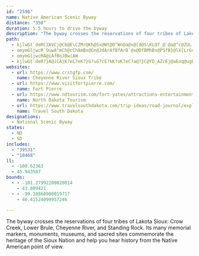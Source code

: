 ```yaml
---
id: "2596"
name: Native American Scenic Byway
distance: "350"
duration: 5.5 hours to drive the byway
description: "The byway crosses the reservations of four tribes of Lakota Sioux: Crow Creek, Lower Brule, Cheyenne River, and Standing Rock. Its many memorial markers, monuments, museums, and sacred sites commemorate the heritage of the Sioux Nation and help you hear history from the Native American point of view."
path:
  - kjlwGt`deRCZAVCj@Cb@E\CZMr@Kh@Sx@Wt@O^Wn@a@x@[d@S\KLOT_@`@a@^c@ZUL[Ta@Pg@Ne@LOBwx@FsYEyEDurGFqEJwEr@iE~A}DdC{AhA_BbB{BzC}AjCiWri@eEbHoD~EyEfFss@to@ubAb|@sFlEkbBl`AcCcCwCqBeC_AsA_@yCScaDDeMLmGf@aGdAqFjBoDzA_GbDkg@l\yKzG_D|AwDzA}GfBcFv@uIf@ssD?kOj@s}@lIaf@xEyQ~AiDN}DPoHJko@y@eFcAqDoAsBeAoBwAoDiD}@eAySyXsPgTmwA_lBoVs[uCgCqD_CmD}AcE_AaBOyBEm^CepHJm^?qBG_Fm@sEkAmDsAcCwA{EoD_B_B_EaF}AeCkFgGoBeBqBuAeE_CoDqAwCo@cEi@cCOmGFow@rIwDNgE?aHa@cIsAqD_Ak`Aq_@cG{AuC_@uCOsCBgFZoeA~OcHZ}DAcEQgD_@wDq@sGiBsDsAkj@wVqP}GeGuAoDe@aDSsFKqJAcsEQiWe@}SGc}BC}Gl@}DdAsDdByPnKiEjBmBd@iDZmBEwJuAsAEaBDaBTwAd@sFvC
  - omymGljwcR`OuwA^mCh@cChAmBx@Gn@JdArAfBfArB`@x@DfBMhBs@PSfB}@lX{LrGcFl@_@rBw@~Ae@`Fs@`]oGfJmBvIqCjIaDvBgAz@w@hC_D|RqWbBmBhFgFvCyBdu@kf@{@aDSgB?kBNgAb@yAjA_Btc@ae@`EeFhQqVxBkC|AuAlG{ExBqCfBmDbHiV|FoOr@aBXg@LQl@aAz@cAdB_BlCuBbAcAz@mAvGcOx@_DlBwO`@_Cp@{BnAqCrBsCpI_H`BmBhAmBvCuG|AyCxB_DbBgBtQ{O|AmBrAyBdBkEbA}D^yBXmCNsEUszDC}dCFypHYsIc@_HmTkbDIsAAgCFeDR{B|@gFdAeDrHoPfAkEb@wED_FOyD_Emp@C}CTeGx@{Fn@kClAmDdAsBr@kAhCyCpJ}HlAsAn@y@r@}Ar@uBZ_BTaBHqB@mq@LuB^_Cb@yAj@oAlAkBbBqAvK{EpC{AxB}Bx@gAlvBqpD|OwWhAgCj@sCPeBForAEyFSoC_BsIiB_Fy`@it@qAoDaAwFS{DFoxBYgFo@gE{FqWYyBEmCNqEbA{Dds@_kBrAsEvAgHh@uEnXasChAgJt@kEtHs_@nBsHhAyCxAmCrNkTjAwBfB{Dz@kC`AgD|^w}Al@iENcGMuJoBscAAmENaDV_D|@mEbBoFtc@ux@|BeChCsAfC_@jP_@lESjaBsMdBAlBV~@T|Ax@x@x@hAdBnAzCt@jEFdCGhCYlCk@lCqIzT_@~Ak@`EIdBDrCH`Bj@xD`G|RnA`Gb@lC^~DXrEDfGErDSfDe@dFg@dDkSreAc@`DYdDOfDE`FNzG^dFh@lDXlBxA`G|AfEnCjFzEhHtf@vs@fDdEhCpBlBz@hBj@t_AvPfEh@t@@tAElEmAhAq@bDuCzn@gl@bAsAlBmDd@qArBgHbAmBdAsAxBsBpQmLnCmB~CmCdKgMhV_b@|BiG|@mFn@_Gn@_D~B}FzA_CdBgBjBqAjF_B|Es@nBq@vAaAvEyEtRoTx@oAx@qBhHcVvAgElBoDzAkBfW}PrBwBbDcFvFkLlD{F~CmD`FmDbx@ah@`GeE|AaBrCyDlHaMhMiSpBsBlCqApLgDvDsBlUiQ~@aAfB_Dj@{An@gE|@mLNyA^kB^yArC{FpIy[x@qCn@{AhAqBbBgBpLsIxAyAh@s@|@sBvHkTtAiEjAwC`BwCjBeBzB_AnQ{F|F_BbBUzKEpAKdDy@|BsAtB_ChL}RpA_BrC{BzB}@hCSjwBAlCq@rCkBhBgCfAmC^{Ap@yFS{aBKslC^ykFVevBOkGSsCYkCw@kFcK{c@mBaMs@oGiPmrCMeKDiHhBibBKiGWkEe@cEe@kCsAsFkBgF}Pg_@iNc[wI{QiBmF}A{Gi@yD_@mEO{FUoy@KaGq@uMiBiTIgELuEf@mExZgvAxAaFnAgCrAcBdAgAbBaAz_@yPzHmDxByAtZiWtBiChAgC\yAj@eFByCIcr@Hqc@TsDx@oHbCyKnD}MtB{Id@eFJiHO}Di@iF_Sq`Ao@mDOaBe@kGmBot@DuDn@yMtNeaAvAiKj@uCxAeGfAyChAmCtSeb@t@yBh@aC\gCN_C?eDIoB_@iDiDqNlz@kg@~BiBdBwBlAmBvAeDhA{Dj@eD`j@_`Ex@eEnAeD|BgEhBeCnRkUfDeC|DuBxDcApGiA~AQpHPhBQtAa@jC}Bt@aAlEeHvAaBnA_AhDsApEs@vKaArAc@nA_AlBeC~@aBb@mAt@gElA{M~BcUxJwbAz@aHfBuJdAeF~@sDhC{IlAiDrD_JxCiG|DaH`FmHbHqItFgF~h@ac@jG{F~E_Gze@go@}b@_`AsS_e@sGcNcDmD}BqBiBgAqCgAiCq@mE[cDFeQtAkFVcIKkNy@aF?qH^a^rEeCT]@c@BW?W@O?SCIA]GeBGm@Gg@Gy@Mk@Me@Qe@Ic@M_B_@QA}Cw@yCa@cQkDuBSgB@iBPcEjA_An@sv@ru@}BhB_D~A}Cj@iCDwBMgAWqBs@cDyByQ{PqBaCaBqCaAyBiAiDoT{z@y@mCyBcFhw@QpBW`Am@|@gAhAeDhUk~@rD{ObAiDxAwEjQgg@nDiKb\ylAvCoJtxAgbE|C_GtAgBxp@uu@rCuDxAuCt@wBpGwUbAyBtAuBtrAgrA~BmC`BqDZmA\yBNyBDsAEqc@`n@[fIe@`j@sFvEg@tCw@lBeA~@{@x@eAhAsBrAmEjIq]hByDhBoBt@k@`]{PvSaL|^ySnDiBtCcAvEw@fX_CnCg@fCeA~ByAlAgAh\a[`C}AnBeA|CmAlCw@|Cw@bDa@xE_BpGaBlEy@dHk@tVKd`AD`f@GlEElB?z@AtAE|@E^EbEs@lY{GtKcBpJy@fL_@dIk@`XaDlMStJL|BVlmA|Tnv@lO`CRhIJjIUvHc@bEiBvBsAdGiJrPoXvBiB~@k@lEgBfAu@`TcH|Ee@jEr@vDpBxjAj{@dTfOna@~UvGdChNdDbErBfFtDdP|NxBdDxA~Cr@`Cx@rDb@dDtApN^pFnAtNpBpQh@rBtArCbBlBx@j@x@XrC^pYzBpAVpCv@bC|@jAr@LHTLfBfAnDrBdDjBvCdB~D`Cz@f@PN`@T
  - omymGljwcRA@iAfBoJBw|AW
  - kjlwGt`deR?}A@iCA}K?eL?eK?}G?uG?cE?kK?oK?eC?a@?}C@YD_AZcEj@aEnq@ugDt@iE\gCRsDJkFRmoDJyCXaCr@eDx@sB`AeBlAsAlx@{p@zGaFlIyFdj@m^~BkBrBeChAgB~AmDhq@eeBlHwOxD_HjG}Jvg@ss@bDaEtDeDlCeBl|A}p@lHuDnHsFxCmCln@_q@|CcEdo@}`An@y@rBkBhCoAr@QtBYzrA?jDLrEl@|EjBhAj@bBfA~ArAxDnEdDrFjBrEnB~GjRvs@h@dB~A`EbBjDzAzBbBrBhAjApDrC`B~@zBz@tFpAjDRds@BjtNCrCBvDRtEx@|C~@|CnAfEjC|DfDxAxAnDxEjqAdiBlDxDlCzBbEdClEhBdBh@nGdAbDNnkHDrGJpCXbC`@nCv@fCdAxBfAtD`CrrA~gAfIjH|@nAxAdDj@pBr@`FJrDBdTDdBTjCh@tCl@fBh@lAnAnBj@n@vAbAr@Z`A\xAR~BEj@KhAYlAk@bj@_^|J{GzFmFrCkDnC{D~BgEdDyH`BgFxAsFlR}~@rAiEvBuEpAiBtKiKbBy@|EkArCg@|B}@~AiAlU{RrA_B~AmC~Ny\~@kAbA_A`C_AxAOdBFnC~@fBzAxWv[|AfAbCdAxCd@bC?dCe@vCyA~rAy}@bC}@bCY|B?vGj@SdDBtAFjC^fDxAxFzF|Q~@pC`DvHrDrGbCdDfTdWjDlF|CzFfEfLfLx\pGfSvR`l@jA~Er@tEZrI?lAUfF_BpQsAxKmBpUq@lGwBzUs@|GmBlNu\hqBLz@Ld@hSbJ~S|I|CbAxEn@bDHxwDK|^Dz}@KbDDnBPfB^~ClA~AdApDrDzpAzqBvGtJxXf`@zFxJpGtNbD`Jb]dgAt]c_@`FoG|Q}VnCaEpA}Bp@{Ax@yCd@aDn@aH\qBf@mBpAqC~@mAdAeA`JoFlA}@lBsBxAmCt@gBh@qB^oB|@mJTuAz@mChAcBxAeApA[|AC~AJhBb@dAf@|@r@rAdBtDnIzCdFhBtBrBrBlCvBnCxAlFtAj`@fI|_@fHtA^bGxBrNzFdCp@pDR`eBE|BPtBj@hAl@bAz@vBxC|I|QbDpHxAxCRn@~AdDhBxC|AfBbAv@nBz@jAVtBJdO@boBEdRDpAJrBt@bHdEnExBpBRdW?tDSlDmArBqA~IgKlBuAnKkErBg@lBKp@DbBd@vFfDxC`A|D\|@EpMJTJbCHtHATLrBVhBl@|Ar@~BvAbCfCrBfDlCzG~@rE~ArE`IzMRF`DaBdC_AvEy@vCQdj@s@tPEtIY`GBlKO`Va@`E_@dBm@~BeA|BeBrCgDhByDrAiE~@qFb@{FJsC?oFBqe@b@}J`@qE|@oGrAmGhK__@d@qCFgBG_C]eCgIgXkDmM[kBc@iEOeFB_EPiElCye@l@iNDqCB{N]}dDGcPm@aFm@sCa@qAwAyCyDuFiAmB}@yBiAuDa@wCS_DGqRRaG\wCl[g}At`@eoBl@eEPoEj@coJk@kpBLmId@iIlBmKxAcFp@eB`BgDxA_CnBqChAiAxIwGl|@an@|BmAhFaBnjBoZ|DYhhHDf_A?|EGrDYnQeC`mBkZnCWdBP`Bp@b[dQzGdD`HtBtDx@jDd@~CR~JPtcC?nGR~e@`G`Dn@pJhCrvAra@tC|ArOtKdBv@hBf@hyBpQ|lA`PvE`AdBp@dBdA~EzEpoBhvBxGdH|ArAjAv@`Bl@|UnDjCXlBBd^Sw|@x`C_Qfe@oaAh`CiFlLsC`FqAlBoExFcyBvaC{QtS}BxCsC`FyCbIiAlEoA~Gi@`F]fGK~JN~}NCdFSlDQrBi@rDif@n}B{EbVaMll@_CtNwCdT_C|N_^|iAcDfLk@bCk@vCg@lFInDDfFNdDvC|[|Ir|@nP~dBbAxJrBnLlCfLdj@joBxH`YnSlt@lF|Q|HnUtKxXfMtYvpA~oCph@lcAvLvUnC`GtCjHra@~iAjOla@tJbTvTlc@xE`JtnBxlD`E~HrAlDfAhDv@hDbAfFpe@fxCdBbItArEjBrExCzFlCxDztBjjCbClDtB`E|AjDxChJpp@fiCx@bDvB`LtAdJxAxNr@fK^`KH|MDn}BOn~DB~zHUd~BYblLDnQNvFd@rG^jDhAhH|B~IbDnIbD~FhDrEzo@|t@dCdDzCnGxAtEbAlEn@jFRzCN~EHnwCFbbGAprBNbyBO||BpK?ruLGfy@DlKI~tBD|oHG`n@Dzp@InGb@tE`AbGpBlB`@hBRtBB~H_AxRaDfDQl~ETdFUtDy@lCkA`EuChCyCdA_B~@gB|FsMhd@aeAxAiC|BuClBeB~B{AlDyArA_@lFe@frBKlBEbDYhBa@hBq@bEeC|AoA~BqC`kA{bBhDeEvDaDlEqBhBg@jBSbDKhm@r@lGk@`Dq@nE{AdMuGn_DogBvb@yUlk@i\~As@xAeA~CuCl@s@bC_EdB_EvB{Jj@uERkDHsC?aKMiGAuHMmEa@c_@Yai@_@wTAsI]_LOsQs@yMIuK?eZFoLtAgv@d@}SHmBx@yGv@eDj@gBhB_EzA{BdAkAdAaAjAs@zCsAnDq@rpCa@fCCvFk@xD{@jC{@nEwBf^wVfXqRvBkAbDsA`GwArEe@|FCnzM`AdaFLjwGp@~mFEplLk@d@w^LsJNsKF_F?cH?mF?YAiA?uDA_@?}G@_D?i@?aFCchFFk`@By{FEqlFBgjCM}bDL{~NCgSK}Lw@ul@QaKMsDo@eIe@oE_Lus@yCoTiB}J{Luw@iBmKwEc]{DqSuBaO_BoMgWy_By@eGoAiOUaGMaGTafGLop@EmLJq}@TgsQE{j@D_e@J_Gl@mJ|@iGzAmH|AoF|BeGnBuD~JmPtBmEvBeGnAcFbAkFx@cHj@{JHeDDq[HmsA\giC?siBH{HMyN?}OYuRcB{l@eBok@i@eIm@oEk@sCe\sgAy@}D_@mC[iCc@sGG}E?cUVq{B?wSOuKwHayCsAmf@IkFJuD^yEv@kEb@iBbAyC`d@yeAlA_DbB{Fz@sD|C}PbBqGvBsFxAoCdPiW~A{C|A}D~@}CbA_GrEsb@RmB
websites:
  - url: https://www.crstgfp.com/
    name: Cheyenne River Sioux Tribe
  - url: https://www.visitfortpierre.com/
    name: Fort Pierre
  - url: https://www.ndtourism.com/fort-yates/attractions-entertainment/scenic-drives/standing-rock-national-native-american-scenic-byway
    name: North Dakota Tourism
  - url: https://www.travelsouthdakota.com/trip-ideas/road-journal/exploring-native-american-scenic-byway
    name: Travel South Dakota
designations:
  - National Scenic Byway
states:
  - ND
  - SD
includes:
  - "39531"
  - "10468"
ll:
  - -100.62363
  - 45.943587
bounds:
  - - -101.27992200020014
    - 43.809421
  - - -99.28868900019717
    - 46.41524099957246

---
```


The byway crosses the reservations of four tribes of Lakota Sioux: Crow Creek, Lower Brule, Cheyenne River, and Standing Rock. Its many memorial markers, monuments, museums, and sacred sites commemorate the heritage of the Sioux Nation and help you hear history from the Native American point of view.
